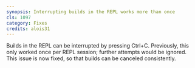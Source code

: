 ```yaml
---
synopsis: Interrupting builds in the REPL works more than once
cls: 1097
category: Fixes
credits: alois31
---
```


Builds in the REPL can be interrupted by pressing Ctrl+C.
Previously, this only worked once per REPL session; further attempts would be ignored.
This issue is now fixed, so that builds can be canceled consistently.
